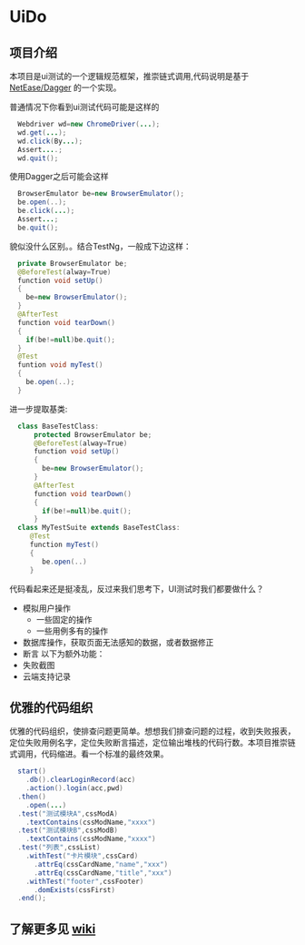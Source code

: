 # UiDo

## 项目介绍
  本项目是ui测试的一个逻辑规范框架，推崇链式调用,代码说明是基于 [NetEase/Dagger](https://github.com/NetEase/Dagger) 的一个实现。
  
  普通情况下你看到ui测试代码可能是这样的
``` java
  Webdriver wd=new ChromeDriver(...);
  wd.get(...);
  wd.click(By...);
  Assert....;
  wd.quit();
```
  使用Dagger之后可能会这样
``` java
  BrowserEmulator be=new BrowserEmulator();
  be.open(..);
  be.click(...);
  Assert...;
  be.quit();
```
  貌似没什么区别。。结合TestNg，一般成下边这样：
``` java
  private BrowserEmulator be;
  @BeforeTest(alway=True)
  function void setUp()
  {
    be=new BrowserEmulator();
  }
  @AfterTest
  function void tearDown()
  {
    if(be!=null)be.quit();
  }
  @Test
  funtion void myTest()
  {
    be.open(..);
  }
```
  进一步提取基类:
``` java
  class BaseTestClass:
      protected BrowserEmulator be;
      @BeforeTest(alway=True)
      function void setUp()
      {
        be=new BrowserEmulator();
      }
      @AfterTest
      function void tearDown()
      {
        if(be!=null)be.quit();
      }
  class MyTestSuite extends BaseTestClass:
     @Test
     function myTest()
     {
        be.open(..)
     }
```
  代码看起来还是挺凌乱，反过来我们思考下，UI测试时我们都要做什么？
  * 模拟用户操作
    * 一些固定的操作
    * 一些用例多有的操作
  * 数据库操作，获取页面无法感知的数据，或者数据修正
  * 断言
  以下为额外功能：
  * 失败截图
  * 云端支持记录
## 优雅的代码组织
  优雅的代码组织，使排查问题更简单。想想我们排查问题的过程，收到失败报表，定位失败用例名字，定位失败断言描述，定位输出堆栈的代码行数。本项目推崇链式调用，代码缩进。看一个标准的最终效果。
``` java
  start()
    .db().clearLoginRecord(acc)
    .action().login(acc,pwd)
  .then()
    .open(...)
  .test("测试模块A",cssModA)
    .textContains(cssModName,"xxxx")
  .test("测试模块B",cssModB)
    .textContains(cssModName,"xxxx")
  .test("列表",cssList)
    .withTest("卡片模块",cssCard)
      .attrEq(cssCardName,"name","xxx")
      .attrEq(cssCardName,"title","xxx")
    .withTest("footer",cssFooter)
      .domExists(cssFirst)
  .end();
```
## 了解更多见 [wiki](../../wiki)
